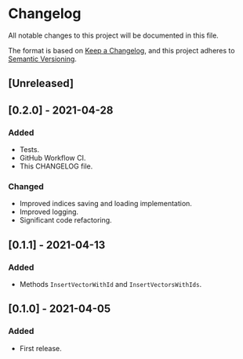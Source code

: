 # Changelog
All notable changes to this project will be documented in this file.

The format is based on [Keep a Changelog](https://keepachangelog.com/en/1.0.0/),
and this project adheres to [Semantic Versioning](https://semver.org/spec/v2.0.0.html).

## [Unreleased]

## [0.2.0] - 2021-04-28
### Added
- Tests.
- GitHub Workflow CI.
- This CHANGELOG file.

### Changed
- Improved indices saving and loading implementation.
- Improved logging.
- Significant code refactoring.

## [0.1.1] - 2021-04-13
### Added
- Methods `InsertVectorWithId` and `InsertVectorsWithIds`.

## [0.1.0] - 2021-04-05
### Added
- First release.
